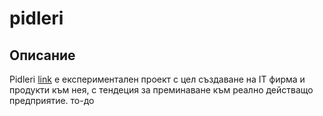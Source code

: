 # pidleri
## Описание
Pidleri [link](https://pidleri.com) е експериментален проект с цел създаване на IT фирма и продукти към нея, с тендеция за преминаване към реално действащо предприятие.
то-до
